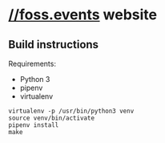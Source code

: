 # [//foss.events](https://foss.events) website

## Build instructions

Requirements:

* Python 3
* pipenv
* virtualenv

```
virtualenv -p /usr/bin/python3 venv
source venv/bin/activate
pipenv install
make
```
